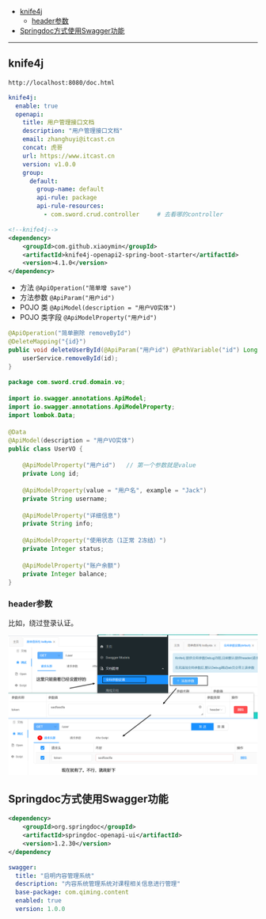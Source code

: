 - [knife4j](#knife4j)
  - [header参数](#header参数)
- [Springdoc方式使用Swagger功能](#springdoc方式使用swagger功能)


---
## knife4j

```
http://localhost:8080/doc.html
```

```yml
knife4j:
  enable: true
  openapi:
    title: 用户管理接口文档
    description: "用户管理接口文档"
    email: zhanghuyi@itcast.cn
    concat: 虎哥
    url: https://www.itcast.cn
    version: v1.0.0
    group:
      default:
        group-name: default
        api-rule: package
        api-rule-resources:
          - com.sword.crud.controller     # 去看哪的controller
```
```xml
<!--knife4j-->
<dependency>
    <groupId>com.github.xiaoymin</groupId>
    <artifactId>knife4j-openapi2-spring-boot-starter</artifactId>
    <version>4.1.0</version>
</dependency>
```

- 方法 `@ApiOperation("简单增 save")`
- 方法参数 `@ApiParam("用户id")`
- POJO 类 `@ApiModel(description = "用户VO实体")`
- POJO 类字段 `@ApiModelProperty("用户id")`
```java
@ApiOperation("简单删除 removeById")
@DeleteMapping("{id}")
public void deleteUserById(@ApiParam("用户id") @PathVariable("id") Long id){
    userService.removeById(id);
}
```
```java
package com.sword.crud.domain.vo;

import io.swagger.annotations.ApiModel;
import io.swagger.annotations.ApiModelProperty;
import lombok.Data;

@Data
@ApiModel(description = "用户VO实体")
public class UserVO {
    
    @ApiModelProperty("用户id")   // 第一个参数就是value
    private Long id;
    
    @ApiModelProperty(value = "用户名", example = "Jack")
    private String username;
    
    @ApiModelProperty("详细信息")
    private String info;

    @ApiModelProperty("使用状态（1正常 2冻结）")
    private Integer status;
    
    @ApiModelProperty("账户余额")
    private Integer balance;
}
```

### header参数

比如，绕过登录认证。

![alt text](../../images/image-333.png)

## Springdoc方式使用Swagger功能

```xml
<dependency>
	<groupId>org.springdoc</groupId>
	<artifactId>springdoc-openapi-ui</artifactId>
	<version>1.2.30</version> 
</dependency
```

```yml
swagger:
  title: "启明内容管理系统"
  description: "内容系统管理系统对课程相关信息进行管理"
  base-package: com.qiming.content
  enabled: true
  version: 1.0.0
```